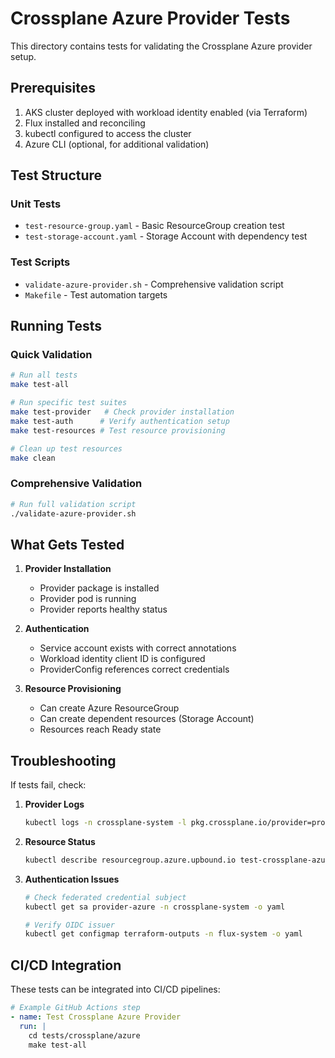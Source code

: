 # Crossplane Azure Provider Tests

This directory contains tests for validating the Crossplane Azure provider setup.

## Prerequisites

1. AKS cluster deployed with workload identity enabled (via Terraform)
2. Flux installed and reconciling
3. kubectl configured to access the cluster
4. Azure CLI (optional, for additional validation)

## Test Structure

### Unit Tests
- `test-resource-group.yaml` - Basic ResourceGroup creation test
- `test-storage-account.yaml` - Storage Account with dependency test

### Test Scripts
- `validate-azure-provider.sh` - Comprehensive validation script
- `Makefile` - Test automation targets

## Running Tests

### Quick Validation
```bash
# Run all tests
make test-all

# Run specific test suites
make test-provider   # Check provider installation
make test-auth      # Verify authentication setup
make test-resources # Test resource provisioning

# Clean up test resources
make clean
```

### Comprehensive Validation
```bash
# Run full validation script
./validate-azure-provider.sh
```

## What Gets Tested

1. **Provider Installation**
   - Provider package is installed
   - Provider pod is running
   - Provider reports healthy status

2. **Authentication**
   - Service account exists with correct annotations
   - Workload identity client ID is configured
   - ProviderConfig references correct credentials

3. **Resource Provisioning**
   - Can create Azure ResourceGroup
   - Can create dependent resources (Storage Account)
   - Resources reach Ready state

## Troubleshooting

If tests fail, check:

1. **Provider Logs**
   ```bash
   kubectl logs -n crossplane-system -l pkg.crossplane.io/provider=provider-azure
   ```

2. **Resource Status**
   ```bash
   kubectl describe resourcegroup.azure.upbound.io test-crossplane-azure-rg
   ```

3. **Authentication Issues**
   ```bash
   # Check federated credential subject
   kubectl get sa provider-azure -n crossplane-system -o yaml
   
   # Verify OIDC issuer
   kubectl get configmap terraform-outputs -n flux-system -o yaml
   ```

## CI/CD Integration

These tests can be integrated into CI/CD pipelines:

```yaml
# Example GitHub Actions step
- name: Test Crossplane Azure Provider
  run: |
    cd tests/crossplane/azure
    make test-all
```